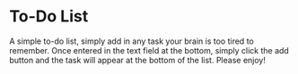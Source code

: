 # To-Do List

A simple to-do list, simply add in any task your brain is too tired to remember. Once entered in the text field at the bottom, simply click the add button and the task will appear at the bottom of the list. Please enjoy!